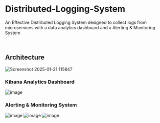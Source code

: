 # Distributed-Logging-System
An Effective Distributed Logging System designed to collect logs from microservices with a data analytics dashboard and a Alerting &amp; Monitoring System

<br/>

## Architecture
![Screenshot 2025-01-21 115847](https://github.com/user-attachments/assets/97c3ab26-909c-4284-935f-e4c32a6d585e)

### Kibana Analytics Dashboard
![image](https://github.com/user-attachments/assets/f251cd1b-b496-45e4-945f-7fe62dce6101)

### Alerting & Monitoring System
![image](https://github.com/user-attachments/assets/143bb951-bc7d-4308-a664-e4b90f1b7f2d)
![image](https://github.com/user-attachments/assets/ca3aa68b-f5c8-4ac4-8e06-491a73f24bad)
![image](https://github.com/user-attachments/assets/6f02b303-c485-4d4a-8d61-e42e77afb980)

